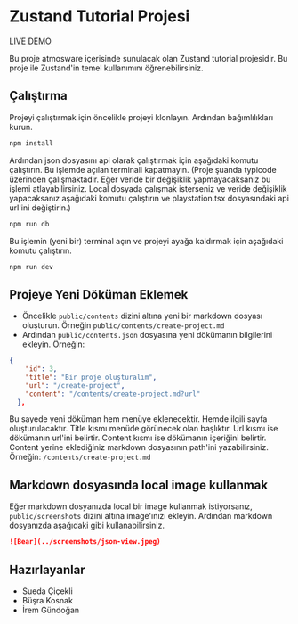# Zustand Tutorial Projesi

[LIVE DEMO](https://zustand.sueda.me) 

Bu proje atmosware içerisinde sunulacak olan Zustand tutorial projesidir. Bu proje ile Zustand'in temel kullanımını öğrenebilirsiniz.

## Çalıştırma

Projeyi çalıştırmak için öncelikle projeyi klonlayın. Ardından bağımlılıkları kurun.

```bash
npm install
```

Ardından json dosyasını api olarak çalıştırmak için aşağıdaki komutu çalıştırın. Bu işlemde açılan terminali kapatmayın. (Proje şuanda typicode üzerinden çalışmaktadır. Eğer veride bir değişiklik yapmayacaksanız bu işlemi atlayabilirsiniz. Local dosyada çalışmak isterseniz ve veride değişiklik yapacaksanız aşağıdaki komutu çalıştırın ve playstation.tsx dosyasındaki api url'ini değiştirin.)

```bash
npm run db
```

Bu işlemin (yeni bir) terminal açın ve projeyi ayağa kaldırmak için aşağıdaki komutu çalıştırın.

```bash
npm run dev
```


## Projeye Yeni Döküman Eklemek

- Öncelikle `public/contents` dizini altına yeni bir markdown dosyası oluşturun. Örneğin `public/contents/create-project.md`
- Ardından `public/contents.json` dosyasına yeni dökümanın bilgilerini ekleyin. Örneğin: 

```json
{
    "id": 3,
    "title": "Bir proje oluşturalım",
    "url": "/create-project",
    "content": "/contents/create-project.md?url"
  },
```

Bu sayede yeni döküman hem menüye eklenecektir. Hemde ilgili sayfa oluşturulacaktır. Title kısmı menüde görünecek olan başlıktır. Url kısmı ise dökümanın url'ini belirtir. Content kısmı ise dökümanın içeriğini belirtir. Content yerine eklediğiniz markdown dosyasının path'ini yazabilirsiniz. Örneğin: `/contents/create-project.md`

## Markdown dosyasında local image kullanmak

Eğer markdown dosyanızda local bir image kullanmak istiyorsanız, `public/screenshots` dizini altına image'ınızı ekleyin. Ardından markdown dosyanızda aşağıdaki gibi kullanabilirsiniz.

```markdown
![Bear](../screenshots/json-view.jpeg)
```

## Hazırlayanlar

- Sueda Çiçekli
- Büşra Kosnak
- İrem Gündoğan